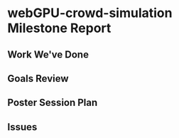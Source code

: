 # webGPU-crowd-simulation Milestone Report

## Work We've Done



## Goals Review



## Poster Session Plan



## Issues

